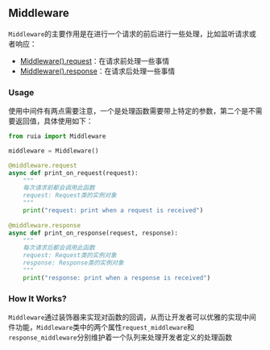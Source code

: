 ## Middleware
`Middleware`的主要作用是在进行一个请求的前后进行一些处理，比如监听请求或者响应：
- [Middleware().request](https://github.com/howie6879/ruia/blob/master/ruia/middleware.py)：在请求前处理一些事情
- [Middleware().response](https://github.com/howie6879/ruia/blob/master/ruia/middleware.py)：在请求后处理一些事情

### Usage
使用中间件有两点需要注意，一个是处理函数需要带上特定的参数，第二个是不需要返回值，具体使用如下：

```python
from ruia import Middleware

middleware = Middleware()

@middleware.request
async def print_on_request(request):
    """
    每次请求前都会调用此函数
    request: Request类的实例对象
    """
    print("request: print when a request is received")
    
@middleware.response
async def print_on_response(request, response):
    """
    每次请求后都会调用此函数
    request: Request类的实例对象
    response: Response类的实例对象
    """
    print("response: print when a response is received")
```

### How It Works?
`Middleware`通过装饰器来实现对函数的回调，从而让开发者可以优雅的实现中间件功能，`Middleware`类中的两个属性`request_middleware`和`response_middleware`分别维护着一个队列来处理开发者定义的处理函数